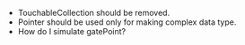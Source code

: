 - TouchableCollection should be removed.
- Pointer should be used only for making complex data type.
- How do I simulate gatePoint?
